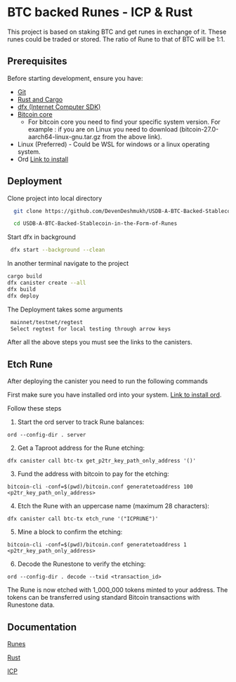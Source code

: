 
# BTC backed Runes - ICP & Rust
This project is based on staking BTC and get runes in exchange of it. These runes could be traded or stored. The ratio of Rune to that of BTC will be 1:1.
## Prerequisites

Before starting development, ensure you have:

- [Git](https://git-scm.com/downloads)
- [Rust and Cargo](https://www.geeksforgeeks.org/rust/how-to-install-rust-on-windows-and-linux-operating-system/)
- [dfx (Internet Computer SDK)](https://internetcomputer.org/docs/building-apps/getting-started/install)
- [Bitcoin core ](https://bitcoincore.org/bin/bitcoin-core-27.0/)
    - For bitcoin core you need to find your specific system version. For example : if you are on Linux you need to download (bitcoin-27.0-aarch64-linux-gnu.tar.gz from the above link).
- Linux (Preferred) - Could be WSL for windows or a linux operating system.
- Ord [Link to install](https://github.com/ordinals/ord?tab=readme-ov-file)           
## Deployment

Clone project into local directory

```bash
  git clone https://github.com/DevenDeshmukh/USDB-A-BTC-Backed-Stablecoin-in-the-Form-of-Runes

  cd USDB-A-BTC-Backed-Stablecoin-in-the-Form-of-Runes
```
Start dfx in background
```bash
 dfx start --background --clean
```
In another terminal navigate to the project 
```bash
cargo build
dfx canister create --all
dfx build
dfx deploy
```
The Deployment takes some arguments
```bash
 mainnet/testnet/regtest 
 Select regtest for local testing through arrow keys

```

After all the above steps you must see the links to the canisters.

## Etch Rune

After deploying the canister you need to run the following commands 

First make sure you have installed ord into your system. 
[Link to install ord](https://github.com/ordinals/ord?tab=readme-ov-file).

 Follow these steps

1. Start the ord server to track Rune balances:

 ```
ord --config-dir . server
 ```
2. Get a Taproot address for the Rune etching:
```
dfx canister call btc-tx get_p2tr_key_path_only_address '()'
```
3. Fund the address with bitcoin to pay for the etching:

```
bitcoin-cli -conf=$(pwd)/bitcoin.conf generatetoaddress 100 <p2tr_key_path_only_address>
```
4. Etch the Rune with an uppercase name (maximum 28 characters):
```
dfx canister call btc-tx etch_rune '("ICPRUNE")'
```

5. Mine a block to confirm the etching:
```
bitcoin-cli -conf=$(pwd)/bitcoin.conf generatetoaddress 1 <p2tr_key_path_only_address>
```
6. Decode the Runestone to verify the etching:
```
ord --config-dir . decode --txid <transaction_id>
```
The Rune is now etched with 1_000_000 tokens minted to your address. The tokens can be transferred using standard Bitcoin transactions with Runestone data.
## Documentation

[Runes](https://internetcomputer.org/docs/build-on-btc/runes)

[Rust](https://doc.rust-lang.org/stable/)

[ICP](https://internetcomputer.org/docs/building-apps/getting-started/quickstart)


